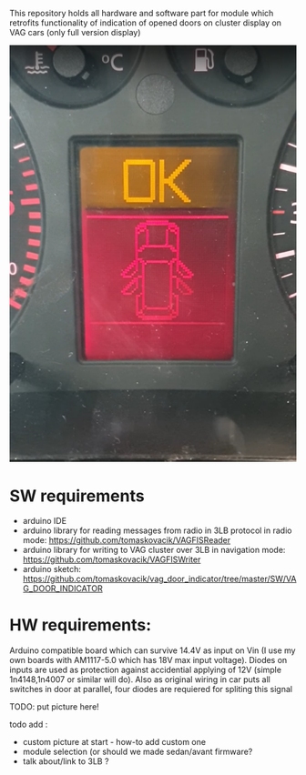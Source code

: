 This repository holds all hardware and software part for module which retrofits functionality of indication of opened doors on cluster display on VAG cars (only full version display)

<img src="https://raw.githubusercontent.com/tomaskovacik/vag_door_indicator/master/Example.png?token=ABBFEYHW7Z4TMMCPZMBLWDK7JQABC">

# SW requirements
 - arduino IDE
 - arduino library for reading messages from radio in 3LB protocol in radio mode: https://github.com/tomaskovacik/VAGFISReader
 - arduino library for writing to VAG cluster over 3LB in navigation mode: https://github.com/tomaskovacik/VAGFISWriter
 - arduino sketch: https://github.com/tomaskovacik/vag_door_indicator/tree/master/SW/VAG_DOOR_INDICATOR

# HW requirements:
Arduino compatible board which can survive 14.4V as input on Vin (I use my own boards with AM1117-5.0 which has 18V max input voltage).
Diodes on inputs are used as protection against accidential applying of 12V (simple 1n4148,1n4007 or similar will do). Also as original wiring in car puts all switches in door at parallel, four diodes are requiered for spliting this signal


TODO: put picture here!

todo add :
- custom picture at start - how-to add custom one
- module selection (or should we made sedan/avant firmware?
- talk about/link to 3LB ?

